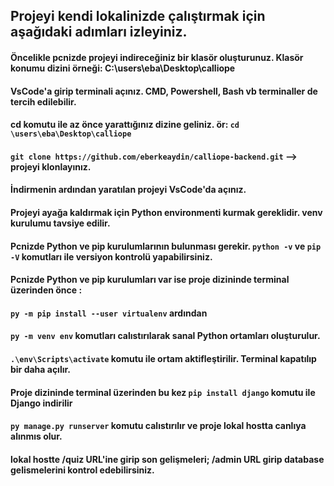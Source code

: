 ## Projeyi kendi lokalinizde çalıştırmak için aşağıdaki adımları izleyiniz.

#### Öncelikle pcnizde projeyi indireceğiniz bir klasör oluşturunuz. Klasör konumu dizini örneği: C:\users\eba\Desktop\calliope
#### VsCode'a girip terminali açınız. CMD, Powershell, Bash vb terminaller de tercih edilebilir.
#### cd komutu ile az önce yarattığınız dizine geliniz. ör: `cd \users\eba\Desktop\calliope`
#### `git clone https://github.com/eberkeaydin/calliope-backend.git`  --> projeyi klonlayınız.
#### İndirmenin ardından yaratılan projeyi VsCode'da açınız.


#### Projeyi ayağa kaldırmak için Python environmenti kurmak gereklidir. venv kurulumu tavsiye edilir.
#### Pcnizde Python ve pip kurulumlarının bulunması gerekir. `python -v` ve `pip -V` komutları ile versiyon kontrolü yapabilirsiniz.
#### Pcnizde Python ve pip kurulumları var ise proje dizininde terminal üzerinden önce :
#### `py -m pip install --user virtualenv` ardından
#### `py -m venv env` komutları calıstırılarak sanal Python ortamları oluşturulur.
#### `.\env\Scripts\activate` komutu ile ortam aktifleştirilir. Terminal kapatılıp bir daha açılır.
#### Proje dizininde terminal üzerinden bu kez `pip install django` komutu ile Django indirilir 
#### `py manage.py runserver` komutu calıstırılır ve proje lokal hostta canlıya alınmıs olur.
#### lokal hostte /quiz URL'ine girip son gelişmeleri; /admin URL girip database gelismelerini kontrol edebilirsiniz.


